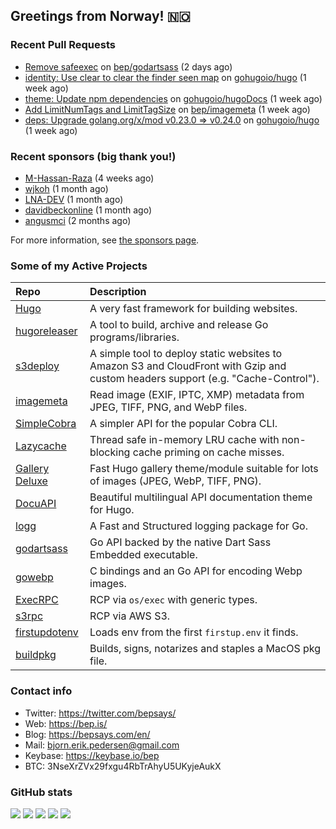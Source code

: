 ## Greetings from Norway! 🇳🇴

### Recent Pull Requests

- [Remove safeexec](https://github.com/bep/godartsass/pull/36) on [bep/godartsass](https://github.com/bep/godartsass) (2 days ago)
- [identity: Use clear to clear the finder seen map](https://github.com/gohugoio/hugo/pull/13497) on [gohugoio/hugo](https://github.com/gohugoio/hugo) (1 week ago)
- [theme: Update npm dependencies](https://github.com/gohugoio/hugoDocs/pull/2998) on [gohugoio/hugoDocs](https://github.com/gohugoio/hugoDocs) (1 week ago)
- [Add LimitNumTags and LimitTagSize](https://github.com/bep/imagemeta/pull/39) on [bep/imagemeta](https://github.com/bep/imagemeta) (1 week ago)
- [deps: Upgrade golang.org/x/mod v0.23.0 =&gt; v0.24.0](https://github.com/gohugoio/hugo/pull/13488) on [gohugoio/hugo](https://github.com/gohugoio/hugo) (1 week ago)

### Recent sponsors (big thank you!)

- [M-Hassan-Raza](https://github.com/M-Hassan-Raza) (4 weeks ago)
- [wjkoh](https://github.com/wjkoh) (1 month ago)
- [LNA-DEV](https://github.com/LNA-DEV) (1 month ago)
- [davidbeckonline](https://github.com/davidbeckonline) (1 month ago)
- [angusmci](https://github.com/angusmci) (2 months ago)

For more information, see [the sponsors page](https://github.com/sponsors/bep/).

### Some of my Active Projects

| Repo  | Description |
| :---------------------------------------- | :------------------------------------------- |
| [Hugo](https://github.com/gohugoio/hugo)|A very fast framework for building websites. |
| [hugoreleaser](https://github.com/gohugoio/hugoreleaser)| A tool to build, archive and release Go programs/libraries.  |
| [s3deploy](https://github.com/bep/s3deploy)| A simple tool to deploy static websites to Amazon S3 and CloudFront with Gzip and custom headers support (e.g. "Cache-Control").|
| [imagemeta](https://github.com/bep/imagemeta)| Read image (EXIF, IPTC, XMP) metadata from JPEG, TIFF, PNG, and WebP files.|
| [SimpleCobra](https://github.com/bep/simplecobra)|A simpler API for the popular Cobra CLI.|
| [Lazycache](https://github.com/bep/lazycache)| Thread safe in-memory LRU cache with non-blocking cache priming on cache misses.  |
| [Gallery Deluxe](https://github.com/bep/gallerydeluxe)|Fast Hugo gallery theme/module suitable for lots of images (JPEG, WebP, TIFF, PNG).|
| [DocuAPI](https://github.com/bep/docuapi)| Beautiful multilingual API documentation theme for Hugo.  |
| [logg](https://github.com/bep/logg)| A Fast and Structured logging package for Go.  |
| [godartsass](https://github.com/bep/godartsass)| Go API backed by the native Dart Sass Embedded executable. |
| [gowebp](https://github.com/bep/gowebp)|C bindings and an Go API for encoding Webp images. |
| [ExecRPC](https://github.com/bep/execrpc)|RCP via `os/exec` with generic types.  |
| [s3rpc](https://github.com/bep/s3rpc)|RCP via AWS S3.|
| [firstupdotenv](https://github.com/bep/firstupdotenv)|Loads env from the first `firstup.env` it finds. |
| [buildpkg](https://github.com/bep/buildpkg)| Builds, signs, notarizes and staples a MacOS pkg file. |

### Contact info
- Twitter: https://twitter.com/bepsays/
- Web: https://bep.is/
- Blog: https://bepsays.com/en/
- Mail: bjorn.erik.pedersen@gmail.com
- Keybase: https://keybase.io/bep
- BTC: 3NseXrZVx29fxgu4RbTrAhyU5UKyjeAukX


### GitHub stats

![](https://github-profile-summary-cards.vercel.app/api/cards/profile-details?username=bep&theme=github)
![](https://github-profile-summary-cards.vercel.app/api/cards/repos-per-language?username=bep&theme=github)
![](https://github-profile-summary-cards.vercel.app/api/cards/most-commit-language?username=bep&theme=github)
![](https://github-profile-summary-cards.vercel.app/api/cards/stats?username=bep&theme=github)
![](https://github-profile-summary-cards.vercel.app/api/cards/productive-time?username=bep&theme=github)
